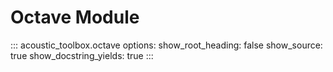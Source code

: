 # Octave Module

::: acoustic_toolbox.octave
    options:
        show_root_heading: false
        show_source: true
        show_docstring_yields: true
:::
